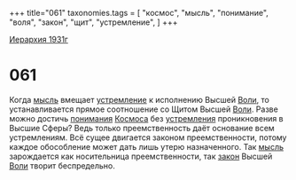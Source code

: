 +++
title="061"
taxonomies.tags = [
"космос",
"мысль",
"понимание",
"воля",
"закон",
"щит",
"устремление",
]
+++

[Иерархия 1931г](/agni/19312)

# 061
Когда [мысль](/tags/мысль) вмещает [устремление](/tags/устремление) к исполнению Высшей [Воли](/tags/воля), то устанавливается прямое соотношение со Щитом Высшей [Воли](/tags/воля). Разве можно достичь [понимания](/tags/понимание) [Космоса](/tags/космос) без [устремления](/tags/устремление) проникновения в Высшие Сферы? Ведь только преемственность даёт основание всем устремлениям. Всё сущее двигается законом преемственности, потому каждое обособление может дать лишь утерю назначенного. Так [мысль](/tags/мысль) зарождается как носительница преемственности, так [закон](/tags/закон) Высшей [Воли](/tags/воля) творит беспредельно.   


